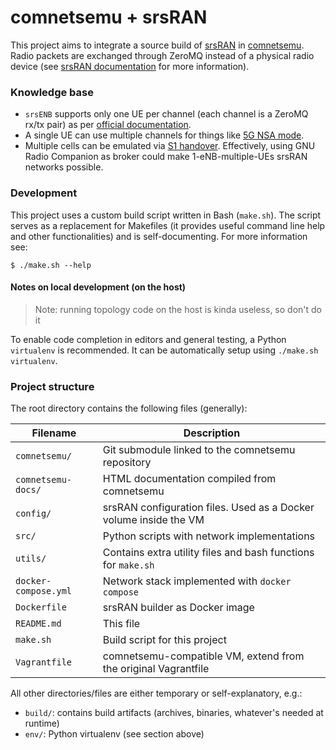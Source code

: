 # comnetsemu + srsRAN
This project aims to integrate a source build of [srsRAN](https://github.com/srsran/srsRAN) in [comnetsemu](https://git.comnets.net/public-repo/comnetsemu/-/tree/master).
Radio packets are exchanged through ZeroMQ instead of a physical radio device (see [srsRAN documentation](https://docs.srsran.com/en/latest/app_notes/source/zeromq/source/index.html) for more information).

### Knowledge base
- `srsENB` supports only one UE per channel (each channel is a ZeroMQ rx/tx pair) as per [official documentation](https://docs.srsran.com/en/latest/app_notes/source/zeromq/source/index.html#known-issues). 
- A single UE can use multiple channels for things like [5G NSA mode](https://docs.srsran.com/en/latest/app_notes/source/5g_nsa_zmq/source/index.html).
- Multiple cells can be emulated via [S1 handover](https://docs.srslte.com/en/latest/app_notes/source/handover/source/index.html). Effectively, using GNU Radio Companion as broker could make 1-eNB-multiple-UEs srsRAN networks possible.

### Development
This project uses a custom build script written in Bash (`make.sh`). The script serves as a replacement for Makefiles (it provides useful command line help and other functionalities) and is self-documenting.
For more information see:
```
$ ./make.sh --help
```

#### Notes on local development (on the host)
> Note: running topology code on the host is kinda useless, so don't do it

To enable code completion in editors and general testing, a Python `virtualenv` is recommended. It can be automatically setup using `./make.sh virtualenv`.

### Project structure
The root directory contains the following files (generally):

| Filename             | Description                                                       |
| -------------------- | ----------------------------------------------------------------- |
| `comnetsemu/`        | Git submodule linked to the comnetsemu repository                 |
| `comnetsemu-docs/`   | HTML documentation compiled from comnetsemu                       |
| `config/`            | srsRAN configuration files. Used as a Docker volume inside the VM |
| `src/`               | Python scripts with network implementations                       |
| `utils/`             | Contains extra utility files and bash functions for `make.sh`     |
| `docker-compose.yml` | Network stack implemented with `docker compose`                   |
| `Dockerfile`         | srsRAN builder as Docker image                                    |
| `README.md`          | This file                                                         |
| `make.sh`            | Build script for this project                                     |
| `Vagrantfile`        | comnetsemu-compatible VM, extend from the original Vagrantfile    |

All other directories/files are either temporary or self-explanatory, e.g.:
- `build/`: contains build artifacts (archives, binaries, whatever's needed at runtime)
- `env/`: Python virtualenv (see section above)